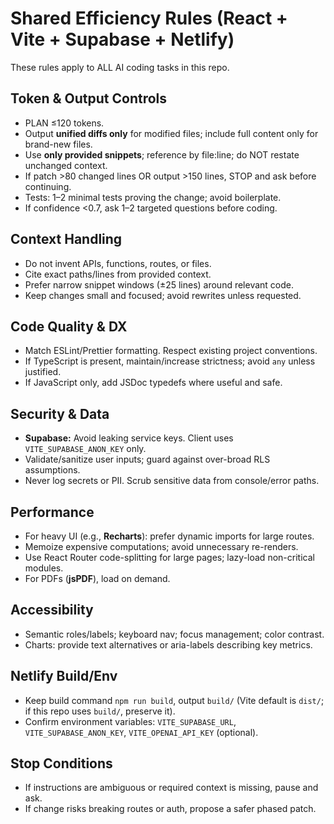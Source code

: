 # Shared Efficiency Rules (React + Vite + Supabase + Netlify)

These rules apply to ALL AI coding tasks in this repo.

## Token & Output Controls
- PLAN ≤120 tokens.
- Output **unified diffs only** for modified files; include full content only for brand-new files.
- Use **only provided snippets**; reference by file:line; do NOT restate unchanged context.
- If patch >80 changed lines OR output >150 lines, STOP and ask before continuing.
- Tests: 1–2 minimal tests proving the change; avoid boilerplate.
- If confidence <0.7, ask 1–2 targeted questions before coding.

## Context Handling
- Do not invent APIs, functions, routes, or files.
- Cite exact paths/lines from provided context.
- Prefer narrow snippet windows (±25 lines) around relevant code.
- Keep changes small and focused; avoid rewrites unless requested.

## Code Quality & DX
- Match ESLint/Prettier formatting. Respect existing project conventions.
- If TypeScript is present, maintain/increase strictness; avoid `any` unless justified.
- If JavaScript only, add JSDoc typedefs where useful and safe.

## Security & Data
- **Supabase:** Avoid leaking service keys. Client uses `VITE_SUPABASE_ANON_KEY` only.
- Validate/sanitize user inputs; guard against over-broad RLS assumptions.
- Never log secrets or PII. Scrub sensitive data from console/error paths.

## Performance
- For heavy UI (e.g., **Recharts**): prefer dynamic imports for large routes.
- Memoize expensive computations; avoid unnecessary re-renders.
- Use React Router code-splitting for large pages; lazy-load non-critical modules.
- For PDFs (**jsPDF**), load on demand.

## Accessibility
- Semantic roles/labels; keyboard nav; focus management; color contrast.
- Charts: provide text alternatives or aria-labels describing key metrics.

## Netlify Build/Env
- Keep build command `npm run build`, output `build/` (Vite default is `dist/`; if this repo uses `build/`, preserve it).
- Confirm environment variables: `VITE_SUPABASE_URL`, `VITE_SUPABASE_ANON_KEY`, `VITE_OPENAI_API_KEY` (optional).

## Stop Conditions
- If instructions are ambiguous or required context is missing, pause and ask.
- If change risks breaking routes or auth, propose a safer phased patch.
